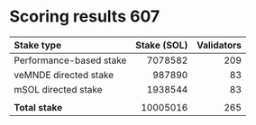 # Scoring results 607

| Stake type              | Stake (SOL)    | Validators     |
|:------------------------|---------------:|---------------:|
| Performance-based stake | 7078582        | 209            |
| veMNDE directed stake   | 987890         | 83             |
| mSOL directed stake     | 1938544        | 83             |
|                         |                |                |
| **Total stake**         | 10005016       | 265            |